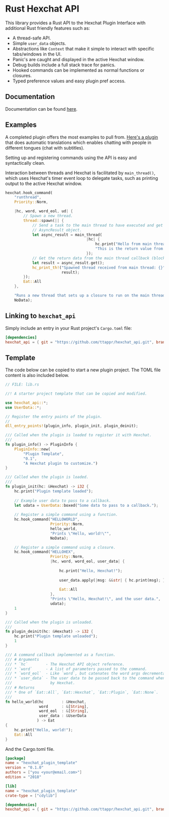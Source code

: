 
# Rust Hexchat API

This library provides a Rust API to the Hexchat Plugin Interface with additional
Rust friendly features such as:
* A thread-safe API.
* Simple `user_data` objects.
* Abstractions like `Context` that make it simple to interact with specific 
  tabs/windows in the UI.
* Panic's are caught and displayed in the active Hexchat window.
* Debug builds include a full stack trace for panics.
* Hooked commands can be implemented as normal functions or closures.
* Typed preference values and easy plugin pref access.

## Documentation
Documentation can be found 
[here](https://ttappr.github.io/hexchat_api/hexchat_api/index.html).

## Examples

A completed plugin offers the most examples to pull from. 
[Here's a plugin](https://github.com/ttappr/hexchat_translator) that does
automatic translations which enables chatting with people in different tongues 
(chat with subtitles).

Setting up and registering commands using the API is easy and syntactically 
clean. 

Interaction between threads and Hexchat is facilitated by `main_thread()`, which
uses Hexchat's timer event loop to delegate tasks, such as printing output
to the active Hexchat window.

``` rust no_run
hexchat.hook_command(
    "runthread",
    Priority::Norm,

    |hc, word, word_eol, ud| {
        // Spawn a new thread.
        thread::spawn(|| {
            // Send a task to the main thread to have executed and get its
            // AsyncResult object.
            let async_result = main_thread(
                                    |hc| {
                                        hc.print("Hello from main thread!");
                                        "This is the return value from main!"
                                    });
            // Get the return data from the main thread callback (blocks).
            let result = async_result.get();
            hc_print_th!("Spawned thread received from main thread: {}", 
                         result);
        });
        Eat::All
    },

    "Runs a new thread that sets up a closure to run on the main thread.",
    NoData);
```

## Linking to `hexchat_api`

Simply include an entry in your Rust project's `Cargo.toml` file:

```toml
[dependencies]
hexchat_api = { git = "https://github.com/ttappr/hexchat_api.git", branch = "main" }
```

## Template

The code below can be copied to start a new plugin project. The TOML file 
content is also included below.


``` rust no_run
// FILE: lib.rs

//! A starter project template that can be copied and modified.

use hexchat_api::*;
use UserData::*;

// Register the entry points of the plugin.
//
dll_entry_points!(plugin_info, plugin_init, plugin_deinit);

/// Called when the plugin is loaded to register it with Hexchat.
///
fn plugin_info() -> PluginInfo {
    PluginInfo::new(
        "Plugin Template",
        "0.1",
        "A Hexchat plugin to customize.")
}

/// Called when the plugin is loaded.
///
fn plugin_init(hc: &Hexchat) -> i32 {
    hc.print("Plugin template loaded");
   
    // Example user data to pass to a callback.
    let udata = UserData::boxed("Some data to pass to a callback.");
    
    // Register a simple command using a function.
    hc.hook_command("HELLOWORLD", 
                    Priority::Norm, 
                    hello_world, 
                    "Prints \"Hello, world!\"", 
                    NoData);

    // Register a simple command using a closure.
    hc.hook_command("HELLOHEX", 
                    Priority::Norm, 
                    |hc, word, word_eol, user_data| {
                    
                        hc.print("Hello, Hexchat!");
    
                        user_data.apply(|msg: &&str| { hc.print(msg); });
    
                        Eat::All
                    }, 
                    "Prints \"Hello, Hexchat!\", and the user data.", 
                    udata);
    1
}

/// Called when the plugin is unloaded.
///
fn plugin_deinit(hc: &Hexchat) -> i32 {
    hc.print("Plugin template unloaded");
    1
}

/// A command callback implemented as a function.
/// # Arguments
/// * `hc`        - The Hexchat API object reference.
/// * `word`      - A list of parameters passed to the command.
/// * `word_eol`  - Like `word`, but catenates the word args decrementally.
/// * `user_data` - The user data to be passed back to the command when invoked
///                 by Hexchat.
/// # Returns
/// * One of `Eat::All`, `Eat::Hexchat`, `Eat::Plugin`, `Eat::None`. 
///
fn hello_world(hc        : &Hexchat, 
               word      : &[String], 
               word_eol  : &[String], 
               user_data : &UserData
              ) -> Eat
{
    hc.print("Hello, world!");
    Eat::All
}
```

And the Cargo.toml file.

```toml
[package]
name = "hexchat_plugin_template"
version = "0.1.0"
authors = ["you <your@email.com>"]
edition = "2018"

[lib]
name = "hexchat_plugin_template"
crate-type = ["cdylib"]

[dependencies]
hexchat_api = { git = "https://github.com/ttappr/hexchat_api.git", branch = "main" }
```
